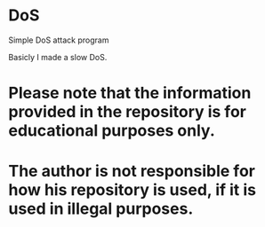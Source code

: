 # DoS
Simple DoS attack program

Basicly I made a slow DoS.

# Please note that the information provided in the repository is for educational purposes only.
# The author is not responsible for how his repository is used, if it is used in illegal purposes.
